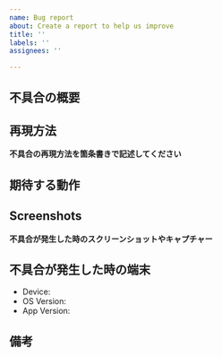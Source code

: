 ```yaml
---
name: Bug report
about: Create a report to help us improve
title: ''
labels: ''
assignees: ''

---
```


## 不具合の概要

## 再現方法
**不具合の再現方法を箇条書きで記述してください**
## 期待する動作

## Screenshots
**不具合が発生した時のスクリーンショットやキャプチャー**

## 不具合が発生した時の端末
 - Device:
 - OS Version:
 - App Version:

## 備考　
